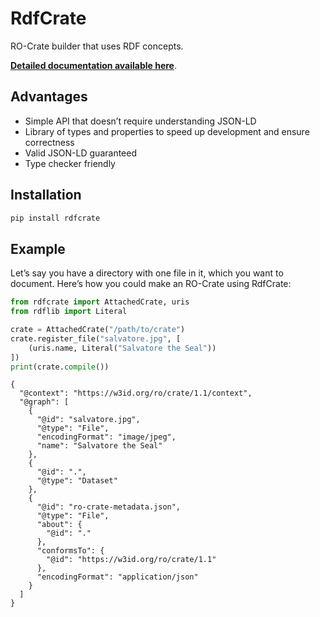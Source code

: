 

# RdfCrate

RO-Crate builder that uses RDF concepts.

**[Detailed documentation available
here](https://wehi-soda-hub.github.io/RdfCrate/)**.

## Advantages

- Simple API that doesn’t require understanding JSON-LD
- Library of types and properties to speed up development and ensure
  correctness
- Valid JSON-LD guaranteed
- Type checker friendly

## Installation

``` bash
pip install rdfcrate
```

## Example

Let’s say you have a directory with one file in it, which you want to
document. Here’s how you could make an RO-Crate using RdfCrate:

``` python
from rdfcrate import AttachedCrate, uris
from rdflib import Literal

crate = AttachedCrate("/path/to/crate")
crate.register_file("salvatore.jpg", [
    (uris.name, Literal("Salvatore the Seal"))
])
print(crate.compile())
```

    {
      "@context": "https://w3id.org/ro/crate/1.1/context",
      "@graph": [
        {
          "@id": "salvatore.jpg",
          "@type": "File",
          "encodingFormat": "image/jpeg",
          "name": "Salvatore the Seal"
        },
        {
          "@id": ".",
          "@type": "Dataset"
        },
        {
          "@id": "ro-crate-metadata.json",
          "@type": "File",
          "about": {
            "@id": "."
          },
          "conformsTo": {
            "@id": "https://w3id.org/ro/crate/1.1"
          },
          "encodingFormat": "application/json"
        }
      ]
    }
